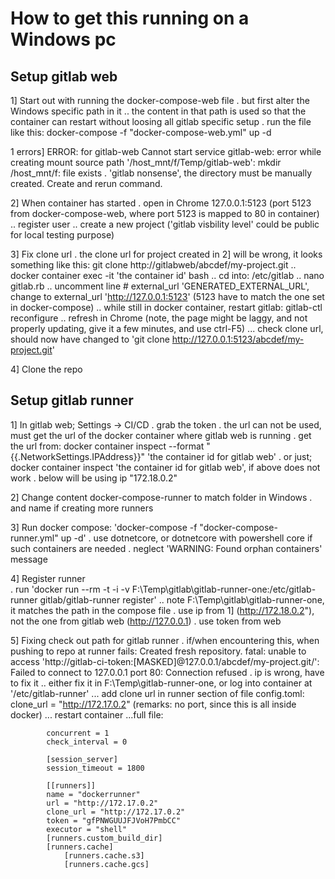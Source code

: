 
# How to get this running on a Windows pc

## Setup gitlab web

1] Start out with running the docker-compose-web file
    . but first alter the Windows specific path in it
        .. the content in that path is used so that the container can restart without loosing all gitlab specific setup
    . run the file like this: docker-compose -f "docker-compose-web.yml" up -d

1 errors]
    ERROR: for gitlab-web  Cannot start service gitlab-web: error while creating mount source path '/host_mnt/f/Temp/gitlab-web': mkdir /host_mnt/f: file exists
        . 'gitlab nonsense', the directory must be manually created. Create and rerun command.

2] When container has started
    . open in Chrome 127.0.0.1:5123 (port 5123 from docker-compose-web, where port 5123 is mapped to 80 in container)
        .. register user
        .. create a new project ('gitlab visbility level' could be public for local testing purpose)

3] Fix clone url
    . the clone url for project created in 2] will be wrong, it looks something like this: git clone http://gitlabweb/abcdef/my-project.git
        .. docker container exec -it 'the container id' bash
        .. cd into: /etc/gitlab
        .. nano gitlab.rb
        .. uncomment line # external_url 'GENERATED_EXTERNAL_URL', change to external_url 'http://127.0.0.1:5123'   (5123 have to match the one set in docker-compose)
        .. while still in docker container, restart gitlab: gitlab-ctl reconfigure
        .. refresh in Chrome (note, the page might be laggy, and not properly updating, give it a few minutes, and use ctrl-F5)
            ... check clone url, should now have changed to 'git clone http://127.0.0.1:5123/abcdef/my-project.git'

4] Clone the repo
    


## Setup gitlab runner

1] In gitlab web; Settings -> CI/CD
    . grab the token
    . the url can not be used, must get the url of the docker container where gitlab web is running
        . get the url from:  docker container inspect --format "{{.NetworkSettings.IPAddress}}" 'the container id for gitlab web'
        . or just; docker container inspect 'the container id for gitlab web', if above does not work
        . below will be using ip "172.18.0.2"


2] Change content docker-compose-runner to match folder in Windows
    . and name if creating more runners


3] Run docker compose: 'docker-compose -f "docker-compose-runner.yml" up -d'
    . use dotnetcore, or dotnetcore with powershell core if such containers are needed
    . neglect 'WARNING: Found orphan containers' message


4] Register runner  
    . run 'docker run --rm -t -i -v F:\Temp\gitlab\gitlab-runner-one:/etc/gitlab-runner gitlab/gitlab-runner register'
        .. note F:\Temp\gitlab\gitlab-runner-one, it matches the path in the compose file
    . use ip from 1] (http://172.18.0.2"), not the one from gitlab web (http://127.0.0.1)
    . use token from web
    
5] Fixing check out path for gitlab runner
    . if/when encountering this, when pushing to repo at runner fails:
        Created fresh repository.
        fatal: unable to access 'http://gitlab-ci-token:[MASKED]@127.0.0.1/abcdef/my-project.git/': Failed to connect to 127.0.0.1 port 80: Connection refused
    . ip is wrong, have to fix it 
        .. either fix it in F:\Temp\gitlab-runner-one, or log into container at '/etc/gitlab-runner'
            ... add clone url in runner section of file config.toml: clone_url = "http://172.17.0.2" (remarks: no port, since this is all inside docker)
            ... restart container
            ...full file:

            concurrent = 1
            check_interval = 0

            [session_server]
            session_timeout = 1800

            [[runners]]
            name = "dockerrunner"
            url = "http://172.17.0.2"
            clone_url = "http://172.17.0.2"
            token = "gfPNWGUUJFJVoH7PmbCC"
            executor = "shell"
            [runners.custom_build_dir]
            [runners.cache]
                [runners.cache.s3]
                [runners.cache.gcs]

